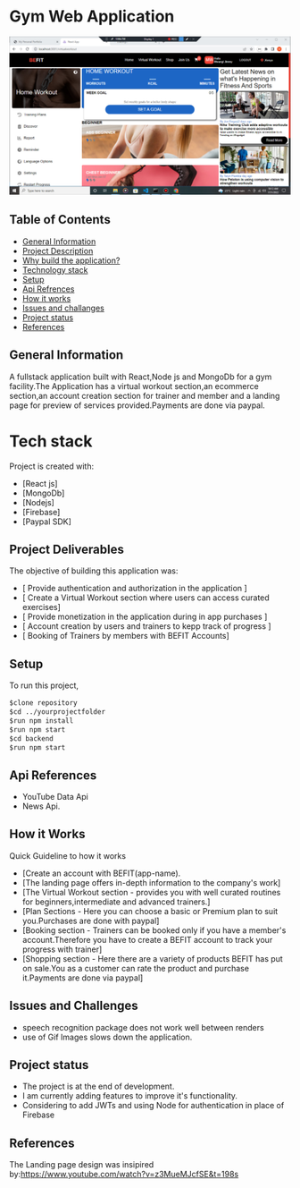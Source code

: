 # Gym Web Application
![Banner Image For Gym web application](/public/Images/gym.jpg)


## Table of Contents
* [General Information](#general-info)
* [Project Description](#project-decsription)
* [Why build the application?](#Objective)
* [Technology stack](#tech-stack)
* [Setup](#setup)
* [Api Refrences](#api-refrences)
* [How it works](#how-it-works)
* [Issues and challanges](#issues)
* [Project status](#project-status)
* [References](#references)

## General Information
A fullstack application built with React,Node js and MongoDb for a gym facility.The Application has a virtual workout section,an ecommerce section,an account creation section for trainer and member and a landing page for preview of services provided.Payments are done via paypal.
# Tech stack
Project is created with:
* [React js]
* [MongoDb]
* [Nodejs]
* [Firebase]
* [Paypal SDK]
## Project Deliverables
 The objective of building this application was:
  * [ Provide authentication and authorization in the application ]
  * [ Create a Virtual Workout section where users can access curated exercises]
  * [ Provide monetization in the application during in app purchases ]
  * [ Account creation by users and trainers to kepp track of progress ]
  * [ Booking of Trainers by members with BEFIT Accounts]
## Setup
To run this project,
```
$clone repository
$cd ../yourprojectfolder
$run npm install
$run npm start
$cd backend
$run npm start

```
## Api References
* YouTube Data Api
* News Api.
## How it Works
Quick Guideline to how it works
* [Create an account with BEFIT(app-name).
* [The landing page offers in-depth information to the company's work]
* [The Virtual Workout section - provides you with well curated routines for beginners,intermediate and advanced trainers.]
* [Plan Sections - Here you can choose a basic or Premium plan to suit you.Purchases are done with paypal]
* [Booking section - Trainers can be booked only if you have a member's account.Therefore you have to create a BEFIT account to track your progress with trainer]
* [Shopping section - Here there are a variety of products BEFIT has put on sale.You as a customer can rate the product and purchase it.Payments are done via paypal]
## Issues and Challenges
* speech recognition package does not work well between renders
* use of Gif Images slows down the application.
## Project status
* The project is at the end of development.
* I am currently adding features to improve it's functionality.
* Considering to add JWTs and using Node for authentication in place of Firebase
## References
The Landing page design was insipired by:https://www.youtube.com/watch?v=z3MueMJcfSE&t=198s
